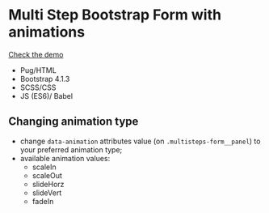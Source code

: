# Multi Step Bootstrap Form with animations

[Check the demo](https://codepen.io/nat-davydova/pen/PoYXZxg)

- Pug/HTML
- Bootstrap 4.1.3
- SCSS/CSS
- JS (ES6)/ Babel

## Changing animation type

- change `data-animation` attributes value (on `.multisteps-form__panel`) to your preferred animation type;
- available animation values:
  - scaleIn
  - scaleOut
  - slideHorz
  - slideVert
  - fadeIn

 
